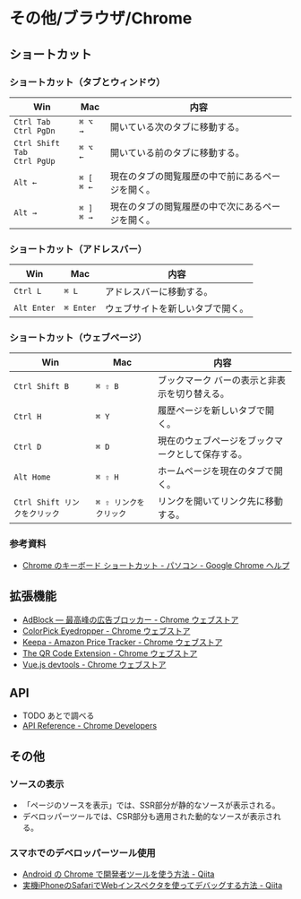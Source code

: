 # その他/ブラウザ/Chrome

## ショートカット

### ショートカット（タブとウィンドウ）

| Win                               | Mac              | 内容                       |
|-----------------------------------|------------------|--------------------------|
| `Ctrl Tab`<br />`Ctrl PgDn`       | `⌘ ⌥ →`          | 開いている次のタブに移動する。          |
| `Ctrl Shift Tab`<br />`Ctrl PgUp` | `⌘ ⌥ ←`          | 開いている前のタブに移動する。          |
| `Alt ←`                           | `⌘ [`<br />`⌘ ←` | 現在のタブの閲覧履歴の中で前にあるページを開く。 |
| `Alt →`                           | `⌘ ]`<br />`⌘ →` | 現在のタブの閲覧履歴の中で次にあるページを開く。 |

### ショートカット（アドレスバー）

| Win         | Mac       | 内容               |
|-------------|-----------|------------------|
| `Ctrl L`    | `⌘ L`     | アドレスバーに移動する。     |
| `Alt Enter` | `⌘ Enter` | ウェブサイトを新しいタブで開く。 |

### ショートカット（ウェブページ）

| Win                   | Mac            | 内容                       |
|-----------------------|----------------|--------------------------|
| `Ctrl Shift B`        | `⌘ ⇧ B`        | ブックマーク バーの表示と非表示を切り替える。  |
| `Ctrl H`              | `⌘ Y`          | 履歴ページを新しいタブで開く。          |
| `Ctrl D`              | `⌘ D`          | 現在のウェブページをブックマークとして保存する。 |
| `Alt Home`            | `⌘ ⇧ H`        | ホームページを現在のタブで開く。         |
| `Ctrl Shift リンクをクリック` | `⌘ ⇧ リンクをクリック` | リンクを開いてリンク先に移動する。        |

### 参考資料

- [Chrome のキーボード ショートカット - パソコン - Google Chrome ヘルプ](https://support.google.com/chrome/answer/157179?hl=ja&co=GENIE.Platform%3DDesktop)

## 拡張機能

- [AdBlock — 最高峰の広告ブロッカー - Chrome ウェブストア](https://chrome.google.com/webstore/detail/adblock-%E2%80%94-best-ad-blocker/gighmmpiobklfepjocnamgkkbiglidom)
- [ColorPick Eyedropper - Chrome ウェブストア](https://chrome.google.com/webstore/detail/colorpick-eyedropper/ohcpnigalekghcmgcdcenkpelffpdolg)
- [Keepa - Amazon Price Tracker - Chrome ウェブストア](https://chrome.google.com/webstore/detail/keepa-amazon-price-tracke/neebplgakaahbhdphmkckjjcegoiijjo)
- [The QR Code Extension - Chrome ウェブストア](https://chrome.google.com/webstore/detail/the-qr-code-extension/oijdcdmnjjgnnhgljmhkjlablaejfeeb)
- [Vue.js devtools - Chrome ウェブストア](https://chrome.google.com/webstore/detail/vuejs-devtools/nhdogjmejiglipccpnnnanhbledajbpd)

## API

- TODO あとで調べる
- [API Reference - Chrome Developers](https://developer.chrome.com/docs/extensions/reference/)

## その他

### ソースの表示

- 「ページのソースを表示」では、SSR部分が静的なソースが表示される。
- デベロッパーツールでは、CSR部分も適用された動的なソースが表示される。

### スマホでのデベロッパーツール使用

- [Android の Chrome で開発者ツールを使う方法 - Qiita](https://qiita.com/hojishi/items/12b726f8b02ef3d713e4)
- [実機iPhoneのSafariでWebインスペクタを使ってデバッグする方法 - Qiita](https://qiita.com/unsoluble_sugar/items/2a3d06631a6b8259dc44)
